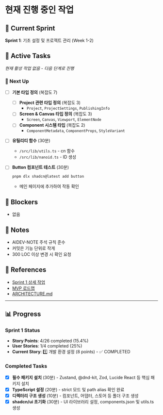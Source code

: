 # 현재 진행 중인 작업

## 🎯 Current Sprint
**Sprint 1**: 기초 설정 및 프로젝트 관리 (Week 1-2)

## 🏃 Active Tasks
_현재 활성 작업 없음 - 다음 단계로 진행_

### 🔨 Next Up
- [ ] **기본 타입 정의** (복잡도 7)
  - [ ] **Project 관련 타입 정의** (복잡도 3)
    - `Project`, `ProjectSettings`, `PublishingInfo`
  - [ ] **Screen & Canvas 타입 정의** (복잡도 3)
    - `Screen`, `Canvas`, `Viewport`, `ElementNode`
  - [ ] **Component 시스템 타입** (복잡도 2)
    - `ComponentMetadata`, `ComponentProps`, `StyleVariant`
  
- [ ] **유틸리티 함수** (30분)
  - `/src/lib/utils.ts` - cn 함수
  - `/src/lib/nanoid.ts` - ID 생성
  
- [ ] **Button 컴포넌트 테스트** (30분)
  ```bash
  pnpm dlx shadcn@latest add button
  ```
  - 메인 페이지에 추가하여 작동 확인

## 🚧 Blockers
- 없음

## 📝 Notes
- AIDEV-NOTE 주석 규칙 준수
- 커밋은 기능 단위로 작게
- 300 LOC 이상 변경 시 확인 요청

## 🔗 References
- [Sprint 1 상세 작업](../sprint-1/README.md)
- [MVP 로드맵](../MVP_ROADMAP.md)
- [ARCHITECTURE.md](../../ARCHITECTURE.md#5-빌더-데이터-구조)

---

## 📊 Progress

### Sprint 1 Status
- **Story Points**: 4/26 completed (15.4%)
- **User Stories**: 1/4 completed (25%)
- **Current Story**: 1️⃣ 개발 환경 설정 (8 points) - ✅ COMPLETED

### Completed Tasks
- [x] **필수 패키지 설치** (30분) - Zustand, @dnd-kit, Zod, Lucide React 등 핵심 패키지 설치
- [x] **TypeScript 설정** (20분) - strict 모드 및 path alias 확인 완료
- [x] **디렉터리 구조 생성** (10분) - 컴포넌트, 어댑터, 스토어 등 폴더 구조 생성
- [x] **shadcn/ui 초기화** (30분) - UI 라이브러리 설정, components.json 및 utils.ts 생성 